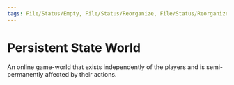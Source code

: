 ```yaml
---
tags: File/Status/Empty, File/Status/Reorganize, File/Status/Reorganize, File/Status/Recategorize, File/Status/Summarize, File/Status/Structuralize
---
```


# Persistent State World






An online game-world that exists independently of the players and is semi-permanently affected by their actions.






